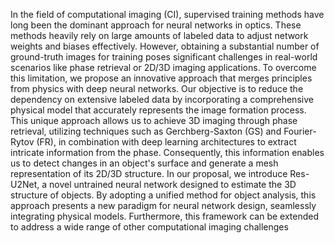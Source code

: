 In the field of computational imaging (CI), supervised training methods have long been the dominant approach for neural networks in optics. These methods heavily rely on large amounts of 
labeled data to adjust network weights and biases effectively. However, obtaining a substantial number of ground-truth images for training poses significant challenges in real-world scenarios 
like phase retrieval or 2D/3D imaging applications. To overcome this limitation, we propose an innovative approach that merges principles from physics with deep neural networks. Our objective 
is to reduce the dependency on extensive labeled data by incorporating a comprehensive physical model that accurately represents the image formation process. This unique approach allows us to 
achieve 3D imaging through phase retrieval, utilizing techniques such as Gerchberg-Saxton (GS) and Fourier-Rytov (FR), in combination with deep learning architectures to extract intricate 
information from the phase. Consequently, this information enables us to detect changes in an object's surface and generate a mesh representation of its 2D/3D structure. In our proposal, 
we introduce Res-U2Net, a novel untrained neural network designed to estimate the 3D structure of objects. By adopting a unified method for object analysis, this approach presents a 
new paradigm for neural network design, seamlessly integrating physical models. Furthermore, this framework can be extended to address a wide range of other computational imaging challenges
